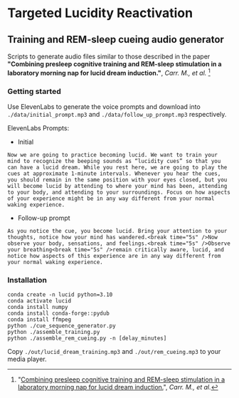 # Targeted Lucidity Reactivation
## Training and REM-sleep cueing audio generator

Scripts to generate audio files similar to those described in the paper **"Combining presleep cognitive training and REM-sleep stimulation in a laboratory morning nap for lucid dream induction."**, *Carr. M., et al.* [^lnk]

### Getting started

Use ElevenLabs to generate the voice prompts and download into ```./data/initial_prompt.mp3``` and ```./data/follow_up_prompt.mp3``` respectively.

ElevenLabs Prompts:

- Initial
```
Now we are going to practice becoming lucid. We want to train your mind to recognize the beeping sounds as “lucidity cues” so that you can have a lucid dream. While you rest here, we are going to play the cues at approximate 1-minute intervals. Whenever you hear the cues, you should remain in the same position with your eyes closed, but you will become lucid by attending to where your mind has been, attending to your body, and attending to your surroundings. Focus on how aspects of your experience might be in any way different from your normal waking experience.
```

- Follow-up prompt
```
As you notice the cue, you become lucid. Bring your attention to your thoughts, notice how your mind has wandered.<break time="5s" />Now observe your body, sensations, and feelings.<break time="5s" />Observe your breathing<break time="5s" />remain critically aware, lucid, and notice how aspects of this experience are in any way different from your normal waking experience.
```

### Installation

```
conda create -n lucid python=3.10
conda activate lucid
conda install numpy
conda install conda-forge::pydub
conda install ffmpeg
python ./cue_sequence_generator.py
python ./assemble_training.py
python ./assemble_rem_cueing.py -n [delay_minutes]
```

Copy ```./out/lucid_dream_training.mp3``` and ```./out/rem_cueing.mp3``` to your media player.


[^lnk]: "[Combining presleep cognitive training and REM-sleep stimulation in a laboratory morning nap for lucid dream induction.](https://psycnet.apa.org/doiLanding?doi=10.1037%2Fcns0000227)", *Carr. M., et al.*
